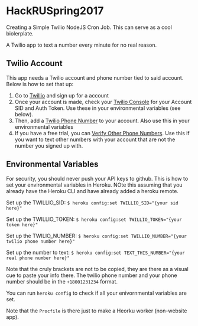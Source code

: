 # HackRUSpring2017
Creating a Simple Twilio NodeJS Cron Job. This can serve as a cool biolerplate.

A Twilio app to text a number every minute for no real reason.


## Twilio Account
This app needs a Twilio account and phone number tied to said account. Below is how to set that up:

  1. Go to [Twillio](https://www.twilio.com/) and sign up for a account
  2. Once your account is made, check your [Twilio Console](https://www.twilio.com/console) for your Account SID and Auth Token. Use these in your environmental variables (see below).
  3. Then, add a [Twilio Phone Number](https://www.twilio.com/console/phone-numbers/incoming) to your account. Also use this in your environmental variables
  4. If you have a free trial, you can [Verify Other Phone Numbers](https://www.twilio.com/console/phone-numbers/verified). Use this if you want to text other numbers with your account that are not the number you signed up with.


## Environmental Variables
For security, you should never push your API keys to github. This is how to set your environmental variables in Heroku. NOte this assuming that you already have the Heroku CLI and have already added a heroku remote.

Set up the TWILLIO_SID: `$ heroku config:set TWILLIO_SID="{your sid here}"` 

Set up the TWILLIO_TOKEN: `$ heroku config:set TWILLIO_TOKEN="{your token here}"` 

Set up the TWILIO_NUMBER: `$ heroku config:set TWILLIO_NUMBER="{your twilio phone number here}"` 

Set up the number to text: `$ heroku config:set TEXT_THIS_NUMBER="{your real phone number here}"`

Note that the cruly brackets are not to be copied, they are there as a visual cue to paste your info there.
The twilio phone number and your phone number should be in the `+18001231234` format.

You can run `heroku config` to check if all your enivornmental variables are set.

Note that the `Procfile` is there just to make a Heorku worker (non-website app).
